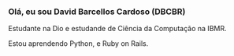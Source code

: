 ### Olá, eu sou David Barcellos Cardoso (DBCBR) ###

Estudante na Dio e estudande de Ciência da Computação na IBMR.

Estou aprendendo Python, e Ruby on Rails.

